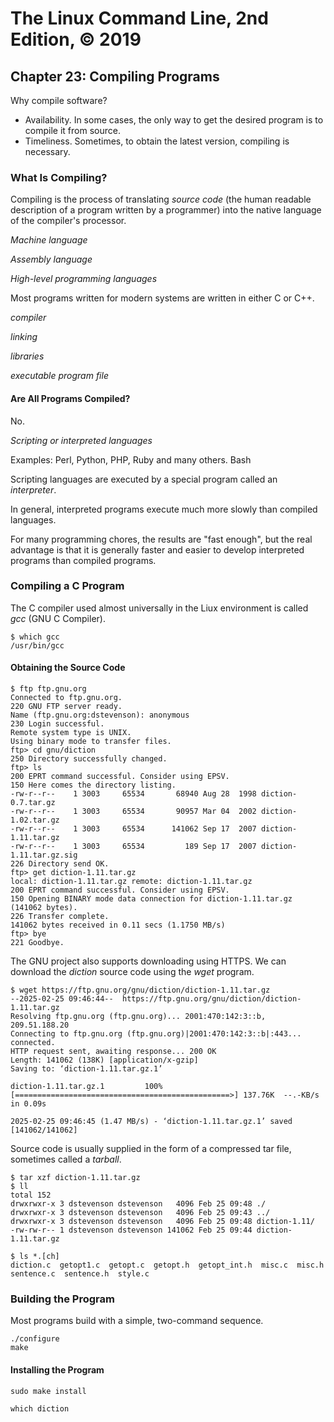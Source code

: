 # The Linux Command Line, 2nd Edition, © 2019

## Chapter 23: Compiling Programs

Why compile software?

* Availability. In some cases, the only way to get the desired program is to compile it from source.
* Timeliness. Sometimes, to obtain the latest version, compiling is necessary.

### What Is Compiling?

Compiling is the process of translating _source code_ (the human readable description of a program written by a programmer) into the native language of the compiler's processor.

_Machine language_

_Assembly language_

_High-level programming languages_

Most programs written for modern systems are written in either C or C++.

_compiler_

_linking_

_libraries_

_executable program file_

#### Are All Programs Compiled?

No.

_Scripting or interpreted languages_

Examples: Perl, Python, PHP, Ruby and many others. Bash

Scripting languages are executed by a special program called an _interpreter_.

In general, interpreted programs execute much more slowly than compiled languages.

For many programming chores, the results are "fast enough", but the real advantage is that it is generally faster and easier to develop interpreted programs than compiled programs.

### Compiling a C Program

The C compiler used almost universally in the Liux environment is called _gcc_ (GNU C Compiler).

```
$ which gcc
/usr/bin/gcc
```

#### Obtaining the Source Code

```
$ ftp ftp.gnu.org
Connected to ftp.gnu.org.
220 GNU FTP server ready.
Name (ftp.gnu.org:dstevenson): anonymous
230 Login successful.
Remote system type is UNIX.
Using binary mode to transfer files.
ftp> cd gnu/diction
250 Directory successfully changed.
ftp> ls
200 EPRT command successful. Consider using EPSV.
150 Here comes the directory listing.
-rw-r--r--    1 3003     65534       68940 Aug 28  1998 diction-0.7.tar.gz
-rw-r--r--    1 3003     65534       90957 Mar 04  2002 diction-1.02.tar.gz
-rw-r--r--    1 3003     65534      141062 Sep 17  2007 diction-1.11.tar.gz
-rw-r--r--    1 3003     65534         189 Sep 17  2007 diction-1.11.tar.gz.sig
226 Directory send OK.
ftp> get diction-1.11.tar.gz
local: diction-1.11.tar.gz remote: diction-1.11.tar.gz
200 EPRT command successful. Consider using EPSV.
150 Opening BINARY mode data connection for diction-1.11.tar.gz (141062 bytes).
226 Transfer complete.
141062 bytes received in 0.11 secs (1.1750 MB/s)
ftp> bye
221 Goodbye.
```

The GNU project also supports downloading using HTTPS. We can download the _diction_ source code using the _wget_ program.

```
$ wget https://ftp.gnu.org/gnu/diction/diction-1.11.tar.gz
--2025-02-25 09:46:44--  https://ftp.gnu.org/gnu/diction/diction-1.11.tar.gz
Resolving ftp.gnu.org (ftp.gnu.org)... 2001:470:142:3::b, 209.51.188.20
Connecting to ftp.gnu.org (ftp.gnu.org)|2001:470:142:3::b|:443... connected.
HTTP request sent, awaiting response... 200 OK
Length: 141062 (138K) [application/x-gzip]
Saving to: ‘diction-1.11.tar.gz.1’

diction-1.11.tar.gz.1         100%[================================================>] 137.76K  --.-KB/s    in 0.09s   

2025-02-25 09:46:45 (1.47 MB/s) - ‘diction-1.11.tar.gz.1’ saved [141062/141062]
```

Source code is usually supplied in the form of a compressed tar file, sometimes called a _tarball_.

```
$ tar xzf diction-1.11.tar.gz 
$ ll
total 152
drwxrwxr-x 3 dstevenson dstevenson   4096 Feb 25 09:48 ./
drwxrwxr-x 3 dstevenson dstevenson   4096 Feb 25 09:43 ../
drwxrwxr-x 3 dstevenson dstevenson   4096 Feb 25 09:48 diction-1.11/
-rw-rw-r-- 1 dstevenson dstevenson 141062 Feb 25 09:44 diction-1.11.tar.gz
```

```
$ ls *.[ch]
diction.c  getopt1.c  getopt.c  getopt.h  getopt_int.h  misc.c  misc.h  sentence.c  sentence.h  style.c
```

### Building the Program

Most programs build with a simple, two-command sequence.

```
./configure
make
```

#### Installing the Program

`sudo make install`

`which diction`